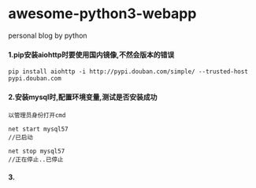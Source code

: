 # awesome-python3-webapp
personal blog by python

#### 1.pip安装aiohttp时要使用国内镜像,不然会版本的错误
```
pip install aiohttp -i http://pypi.douban.com/simple/ --trusted-host pypi.douban.com
```
#### 2.安装mysql时,配置环境变量,测试是否安装成功
```
以管理员身份打开cmd

net start mysql57
//已启动

net stop mysql57
//正在停止..已停止
```
#### 3.
